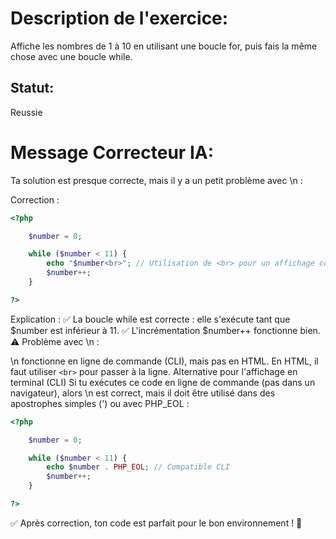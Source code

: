 # Description de l'exercice:

Affiche les nombres de 1 à 10 en utilisant une boucle for, puis fais la même chose avec une boucle while.

## Statut: 

Reussie


# Message Correcteur IA:

Ta solution est presque correcte, mais il y a un petit problème avec \n :

Correction :
```php
<?php

    $number = 0;

    while ($number < 11) {
        echo "$number<br>"; // Utilisation de <br> pour un affichage correct en HTML
        $number++;
    }

?>
```
Explication :
✅ La boucle while est correcte : elle s'exécute tant que $number est inférieur à 11.
✅ L'incrémentation $number++ fonctionne bien.
⚠️ Problème avec \n :

\n fonctionne en ligne de commande (CLI), mais pas en HTML.
En HTML, il faut utiliser ```<br>``` pour passer à la ligne.
Alternative pour l'affichage en terminal (CLI)
Si tu exécutes ce code en ligne de commande (pas dans un navigateur), alors \n est correct, mais il doit être utilisé dans des apostrophes simples (') ou avec PHP_EOL :

```php
<?php

    $number = 0;

    while ($number < 11) {
        echo $number . PHP_EOL; // Compatible CLI
        $number++;
    }

?>
```
✅ Après correction, ton code est parfait pour le bon environnement ! 🚀